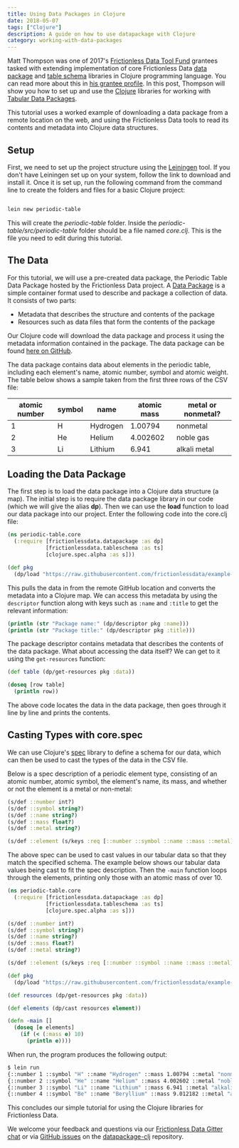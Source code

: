 ```yaml
---
title: Using Data Packages in Clojure
date: 2018-05-07
tags: ["Clojure"]
description: A guide on how to use datapackage with Clojure
category: working-with-data-packages
---
```


Matt Thompson was one of 2017's [Frictionless Data Tool Fund][toolfund] grantees tasked with extending implementation of core Frictionless Data [data package][dp-clj] and [table schema][ts-clj] libraries in Clojure programming language. You can read more about this in [his grantee profile][toolfund-matt]. In this post, Thompson will show you how to set up and use the [Clojure](http://clojure.org) libraries for working with [Tabular Data Packages][tdp].

This tutorial uses a worked example of downloading a data package from a remote location on the web, and using the Frictionless Data tools to read its contents and metadata into Clojure data structures.

## Setup

First, we need to set up the project structure using the [Leiningen](http://leiningen.org) tool. If you don't have Leiningen set up on your system, follow the link to download and install it. Once it is set up, run the following command from the command line to create the folders and files for a basic Clojure project:

```sh

lein new periodic-table

```

This will create the *periodic-table* folder. Inside the *periodic-table/src/periodic-table* folder should be a file named *core.clj*. This is the file you need to edit during this tutorial.

## The Data

For this tutorial, we will use a pre-created data package, the Periodic Table Data Package hosted by the Frictionless Data project. A [Data Package][dp] is a simple container format used to describe and package a collection of data. It consists of two parts:

* Metadata that describes the structure and contents of the package
* Resources such as data files that form the contents of the package

Our Clojure code will download the data package and process it using the metadata information contained in the
package. The data package can be found [here on GitHub][datapackage.json].

The data package contains data about elements in the periodic table, including each element's name, atomic number, symbol and atomic weight. The table below shows a sample taken from the first three rows of the CSV file:

| atomic number | symbol | name     | atomic mass | metal or nonmetal? |
|---------------|--------|----------|-------------|--------------------|
| 1             | H      | Hydrogen | 1.00794     | nonmetal           |
| 2             | He     | Helium   | 4.002602    | noble gas          |
| 3             | Li     | Lithium  | 6.941       | alkali metal       |


## Loading the Data Package

The first step is to load the data package into a Clojure data structure (a map). The initial step is to require the data package library in our code (which we will give the alias **dp**). Then we can use the **load** function to load our data package into our project. Enter the following code into the core.clj file:

```clojure
(ns periodic-table.core
  (:require [frictionlessdata.datapackage :as dp]
            [frictionlessdata.tableschema :as ts]
            [clojure.spec.alpha :as s]))

(def pkg
  (dp/load "https://raw.githubusercontent.com/frictionlessdata/example-data-packages/62d47b454d95a95b6029214b9533de79401e953a/periodic-table/datapackage.json"))
```

This pulls the data in from the remote GitHub location and converts the metadata into a Clojure map. We can access this metadata by using the `descriptor` function along with keys such as `:name` and `:title` to get the relevant information:

```clojure
(println (str "Package name:" (dp/descriptor pkg :name)))
(println (str "Package title:" (dp/descriptor pkg :title)))
```

The package descriptor contains metadata that describes the contents of the data package. What about accessing the data itself? We can get to it using the `get-resources` function:

```clojure
(def table (dp/get-resources pkg :data))

(doseq [row table]
  (println row))
```

The above code locates the data in the data package, then goes through it line by line and prints the contents.

## Casting Types with core.spec

We can use Clojure's [spec](https://clojure.org/guides/spec) library to define a schema for our data, which can then be used to cast the types of the data in the CSV file.

Below is a spec description of a periodic element type, consisting of an atomic number, atomic symbol, the element's name, its mass, and whether or not the element is a metal or non-metal:

```clojure
(s/def ::number int?)
(s/def ::symbol string?)
(s/def ::name string?)
(s/def ::mass float?)
(s/def ::metal string?)

(s/def ::element (s/keys :req [::number ::symbol ::name ::mass ::metal]))
```

The above spec can be used to cast values in our tabular data so that they match the specified schema. The example below shows our tabular data values being cast to fit the spec description. Then the `-main` function loops through the elements, printing only those with an atomic mass of over 10.

```clojure
(ns periodic-table.core
  (:require [frictionlessdata.datapackage :as dp]
            [frictionlessdata.tableschema :as ts]
            [clojure.spec.alpha :as s]))

(s/def ::number int?)
(s/def ::symbol string?)
(s/def ::name string?)
(s/def ::mass float?)
(s/def ::metal string?)

(s/def ::element (s/keys :req [::number ::symbol ::name ::mass ::metal]))

(def pkg
  (dp/load "https://raw.githubusercontent.com/frictionlessdata/example-data-packages/62d47b454d95a95b6029214b9533de79401e953a/periodic-table/datapackage.json"))

(def resources (dp/get-resources pkg :data))

(def elements (dp/cast resources element))

(defn -main []
  (doseq [e elements]
    (if (< (:mass e) 10)
      (println e))))
```

When run, the program produces the following output:

```sh
$ lein run
{::number 1 ::symbol "H" ::name "Hydrogen" ::mass 1.00794 ::metal "nonmetal"}
{::number 2 ::symbol "He" ::name "Helium" ::mass 4.002602 ::metal "noble gas"}
{::number 3 ::symbol "Li" ::name "Lithium" ::mass 6.941 ::metal "alkali gas"}
{::number 4 ::symbol "Be" ::name "Beryllium" ::mass 9.012182 ::metal "alkaline earth metal"}
```

This concludes our simple tutorial for using the Clojure libraries for Frictionless Data.

We welcome your feedback and questions via our [Frictionless Data Gitter chat][fd-gitter] or via [GitHub issues][dp-clj-issues] on the [datapackage-clj][dp-clj] repository.

[dp]: https://specs.frictionlessdata.io/data-package/
[tdp]: https://specs.frictionlessdata.io/tabular-data-package/
[ts]: /table-schema/
[toolfund]: https://toolfund.frictionlessdata.io
[dp-clj]: https://github.com/frictionlessdata/datapackage-clj
[ts-clj]: https://github.com/frictionlessdata/tableschema-clj
[fd-gitter]: http://gitter.im/frictionlessdata/chat
[dp-clj-issues]: https://github.com/frictionlessdata/datapackage-clj/issues
[datapackage.json]: https://raw.githubusercontent.com/frictionlessdata/example-data-packages/62d47b454d95a95b6029214b9533de79401e953a/periodic-table/datapackage.json
[toolfund-matt]: /blog/2017/10/26/matt-thompson/
